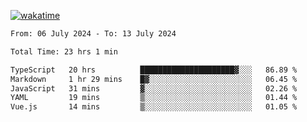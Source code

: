 [![wakatime](https://wakatime.com/badge/user/702d7a0d-6421-40c6-be4d-9b18f6ca91d5.svg)](https://wakatime.com/@702d7a0d-6421-40c6-be4d-9b18f6ca91d5)

<!--START_SECTION:waka-->

```txt
From: 06 July 2024 - To: 13 July 2024

Total Time: 23 hrs 1 min

TypeScript   20 hrs          █████████████████████▓░░░   86.89 %
Markdown     1 hr 29 mins    █▓░░░░░░░░░░░░░░░░░░░░░░░   06.45 %
JavaScript   31 mins         ▓░░░░░░░░░░░░░░░░░░░░░░░░   02.26 %
YAML         19 mins         ▒░░░░░░░░░░░░░░░░░░░░░░░░   01.44 %
Vue.js       14 mins         ▒░░░░░░░░░░░░░░░░░░░░░░░░   01.05 %
```

<!--END_SECTION:waka-->